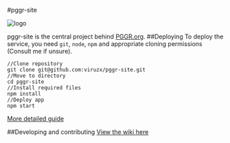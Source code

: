 #pggr-site

![logo](https://www.pggr.org/images/logo.png)

pggr-site is the central project behind [PGGR.org](https://www.pggr.org).
##Deploying
To deploy the service, you need `git`, `node`, `npm` and appropriate cloning permissions (Consult me if unsure).

    //Clone repository
    git clone git@github.com:viruzx/pggr-site.git
    //Move to directory
    cd pggr-site
    //Install required files
    npm install
    //Deploy app
    npm start

[More detailed guide](https://github.com/viruzx/pggr-site/wiki/Deploying)

##Developing and contributing
[View the wiki here](https://github.com/viruzx/pggr-site/wiki/Developing)
